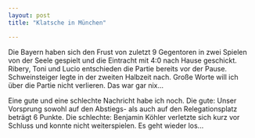 ```yaml
---
layout: post
title: "Klatsche in München"

---
```


Die Bayern haben sich den Frust von zuletzt 9 Gegentoren in zwei Spielen von der Seele gespielt und die Eintracht mit 4:0 nach Hause geschickt. Ribery, Toni und Lucio entschieden die Partie bereits vor der Pause. Schweinsteiger legte in der zweiten Halbzeit nach. Große Worte will ich über die Partie nicht verlieren. Das war gar nix...

Eine gute und eine schlechte Nachricht habe ich noch. Die gute: Unser Vorsprung sowohl auf den Abstiegs- als auch auf den Relegationsplatz beträgt 6 Punkte. Die schlechte: Benjamin Köhler verletzte sich kurz vor Schluss und konnte nicht weiterspielen. Es geht wieder los...
